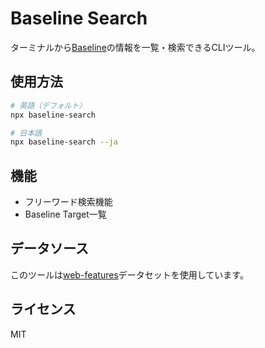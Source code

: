 # Baseline Search

ターミナルから[Baseline](https://web.dev/baseline)の情報を一覧・検索できるCLIツール。

## 使用方法

```bash
# 英語（デフォルト）
npx baseline-search

# 日本語
npx baseline-search --ja
```

## 機能
- フリーワード検索機能
- Baseline Target一覧

## データソース

このツールは[web-features](https://github.com/web-platform-dx/web-features)データセットを使用しています。

## ライセンス
MIT